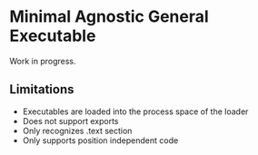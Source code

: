 # Minimal Agnostic General Executable

Work in progress.



## Limitations

- Executables are loaded into the process space of the loader
- Does not support exports
- Only recognizes .text section
- Only supports position independent code
